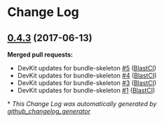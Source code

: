 # Change Log

## [0.4.3](https://github.com/blast-project/bundle-skeleton/tree/0.4.3) (2017-06-13)
**Merged pull requests:**

- DevKit updates for bundle-skeleton [\#5](https://github.com/blast-project/bundle-skeleton/pull/5) ([BlastCI](https://github.com/BlastCI))
- DevKit updates for bundle-skeleton [\#4](https://github.com/blast-project/bundle-skeleton/pull/4) ([BlastCI](https://github.com/BlastCI))
- DevKit updates for bundle-skeleton [\#3](https://github.com/blast-project/bundle-skeleton/pull/3) ([BlastCI](https://github.com/BlastCI))
- DevKit updates for bundle-skeleton [\#1](https://github.com/blast-project/bundle-skeleton/pull/1) ([BlastCI](https://github.com/BlastCI))



\* *This Change Log was automatically generated by [github_changelog_generator](https://github.com/skywinder/Github-Changelog-Generator)*